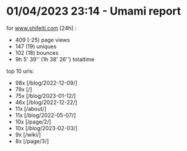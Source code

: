 # 01/04/2023 23:14 - Umami report
for www.shifeiti.com [24h] :

 - 409 (-25) page views
 - 147 (19) uniques
 - 102 (18) bounces
 - 9h 5' 39'' (1h 38' 26'') totaltime


top 10 urls:
 - 98x [/blog/2022-12-09/]
 - 79x [/]
 - 75x [/blog/2023-01-12/]
 - 46x [/blog/2022-12-22/]
 - 11x [/about/]
 - 11x [/blog/2022-05-07/]
 - 10x [/page/2/]
 - 10x [/blog/2023-02-03/]
 - 9x [/wiki/]
 - 8x [/page/3/]


